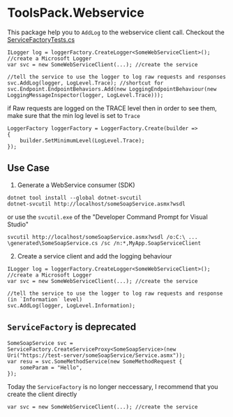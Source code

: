 ﻿# ToolsPack.Webservice

This package help you to `AddLog` to the webservice client call. Checkout the [ServiceFactoryTests.cs](https://github.com/duongphuhiep/ToolsPack.NetCore/blob/master/Tests/ToolsPack.Webservice.Tests/ServiceFactoryTests.cs)

```CSharp
ILogger log = loggerFactory.CreateLogger<SomeWebServiceClient>(); //create a Microsoft Logger
var svc = new SomeWebServiceClient(...); //create the service 

//tell the service to use the logger to log raw requests and responses
svc.AddLog(logger, LogLevel.Trace); //shortcut for svc.Endpoint.EndpointBehaviors.Add(new LoggingEndpointBehaviour(new LoggingMessageInspector(logger, LogLevel.Trace))); 
```

if Raw requests are logged on the TRACE level then in order to see them, make sure that the min log level is set to `Trace`
```Csharp
LoggerFactory loggerFactory = LoggerFactory.Create(builder =>
{
    builder.SetMinimumLevel(LogLevel.Trace);
});
```

## Use Case

1. Generate a WebService consumer (SDK)
```
dotnet tool install --global dotnet-svcutil
dotnet-svcutil http://localhost/someSoapService.asmx?wsdl
```
or use the `svcutil.exe` of the "Developer Command Prompt for Visual Studio"
```
svcutil http://localhost/someSoapService.asmx?wsdl /o:C:\ ... \generated\SomeSoapService.cs /sc /n:*,MyApp.SoapServiceClient
```

2. Create a service client and add the logging behaviour

```CSharp
ILogger log = loggerFactory.CreateLogger<SomeWebServiceClient>(); //create a Microsoft Logger
var svc = new SomeWebServiceClient(...); //create the service 

//tell the service to use the logger to log raw requests and response (in `Information` level)
svc.AddLog(logger, LogLevel.Information);
```

## `ServiceFactory` is deprecated

```Csharp
SomeSoapService svc = ServiceFactory.CreateServiceProxy<SomeSoapService>(new Uri("https://test-server/someSoapService/Service.asmx"));
var resu = svc.SomeMethodService(new SomeMethodRequest {
    someParam = "Hello",
});
```
Today the `ServiceFactory` is no longer neccessary, I recommend that you create the client directly
```
var svc = new SomeWebServiceClient(...); //create the service 
```
